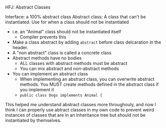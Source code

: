 HFJ: Abstract Classes

Interface: a 100% abstract class
Abstract class: A class that can't be instantiated. Use for when a class should not be instantiated
- i.e. an "Animal" class should not be instantiated itself
	- Compiler prevents this
- Make a class abstract by adding `abstract` before class delcaration in the header.
- A "non abstract" class is called a concrete class
- Abstract methods have no bodies
	- ALL classes with abstract methods must be abstract
	- You can mix abstract and non-abstract methods
- You can implement an abstract class
	- When implementing an abstract class, you can overwrite abstract methods. You MUST create methods defined in the abstract class if you implement it
	- `public class Dogs implements Animal {`

This helped me understand abstract classes more throughouly, and now I think I can properly use abtract classes in my own code to prevent weird instances of classes that are in an inheritance tree but should not be instantiated by themselves.